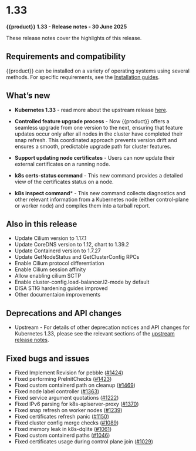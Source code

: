 # 1.33

**{{product}} 1.33 - Release notes - 30 June 2025**

These release notes cover the highlights of this release.

## Requirements and compatibility

{{product}} can be installed on a variety of operating systems using several
methods. For specific requirements, see the [Installation guides].

## What’s new

- **Kubernetes 1.33** - read more about the upstream release [here].

- **Controlled feature upgrade process** - Now {{product}} offers a seamless upgrade from one version to the next, ensuring that feature updates occur only after all nodes in the cluster have completed their snap refresh. This coordinated approach prevents version drift and ensures a smooth, predictable upgrade path for cluster features.

- **Support updating node certificates** - Users
can now update their external certificates on a 
running node. 

- **k8s certs-status command** - This new command provides a detailed view of the certificates status on a node.

- **k8s inspect command*** - This new command collects diagnostics and other relevant information from a Kubernetes node (either control-plane or worker node) and compiles them into a tarball report.


## Also in this release

- Update Cilium version to 1.17.1
- Update CoreDNS version to 1.12, chart to 1.39.2
- Update Containerd version to 1.7.27
- Update GetNodeStatus and GetClusterConfig RPCs
- Enable Cilium protocol differentiation
- Enable Cilium session affinity
- Allow enabling cilium SCTP
- Enable cluster-config.load-balancer.l2-mode by default
- DISA STIG hardening guides improved
- Other documentaion improvements

## Deprecations and API changes

- Upstream - For details of other deprecation notices and API changes for
Kubernetes 1.33, please see the relevant sections of the
 [upstream release notes][upstream-changelog-1.33].

## Fixed bugs and issues

- Fixed Implement Revision for pebble ([#1424])
- Fixed performing PreInitChecks ([#1423])
- Fixed custom containerd path on cleanup ([#1469])
- Fixed node label controller ([#1363])
- Fixed service argument quotations ([#1222])
- Fixed IPv6 parsing for k8s-apiserver-proxy ([#1370])
- Fixed snap refresh on worker nodes ([#1239])
- Fixed certificates refresh panic ([#1150])
- Fixed cluster config merge checks ([#1089])
- Fixed memory leak in k8s-dqlite ([#1061])
- Fixed custom containerd paths ([#1046])
- Fixed certificates usage during control plane join ([#1029])




<!-- LINKS -->
[Installation guides]: ../../howto/install/index
[here]: https://kubernetes.io/blog/2025/04/23/kubernetes-v1-33-release/
[upstream-changelog-1.33]: https://github.com/kubernetes/kubernetes/blob/master/CHANGELOG/CHANGELOG-1.33.md#deprecation

<!-- PR -->
[#1424]: https://github.com/canonical/k8s-snap/commit/f8090658760238446e3c3392887316e2718fbb8d
[#1423]: https://github.com/canonical/k8s-snap/commit/9551cca00f1f7247f59c0a2f0bec89dedf0cec0b
[#1469]: https://github.com/canonical/k8s-snap/commit/2f7e6ebb81df36bc14fef6af857c116b4436cb18
[#1363]: https://github.com/canonical/k8s-snap/commit/2d8e4691e57b766f4e3fbd7f5fd890bdbc0b3b1e
[#1222]: https://github.com/canonical/k8s-snap/commit/05bf4660422bb4452b5c92c033fa8960155517a2
[#1370]: https://github.com/canonical/k8s-snap/commit/9a9ebf5d950f8ff5e462570e756345e141cc10ef
[#1239]: https://github.com/canonical/k8s-snap/commit/2e66470f27eb1fcb414d672da3aebdeaa6421507
[#1150]: https://github.com/canonical/k8s-snap/commit/7e8c845051df9ac4bcb2c05d5186bfeee57098e1
[#1089]: https://github.com/canonical/k8s-snap/commit/65f2b34e57733dced85efd99fe23dfd29982ce88
[#1061]: https://github.com/canonical/k8s-snap/commit/62b3e79a071542f1175e13e1d26febfac8ed504e
[#1046]: https://github.com/canonical/k8s-snap/commit/d5f52206bcee1b2a61d8d6bc507cf3a881954c2a
[#1029]: https://github.com/canonical/k8s-snap/commit/391e8cd17745de15b9fb8f0f56c5585b482672df
